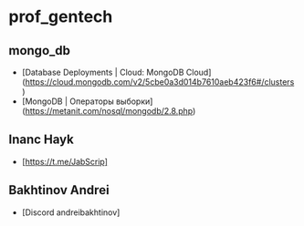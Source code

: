 # prof_gentech
## mongo_db
- [Database Deployments | Cloud: MongoDB Cloud] (https://cloud.mongodb.com/v2/5cbe0a3d014b7610aeb423f6#/clusters)
- [MongoDB | Операторы выборки] (https://metanit.com/nosql/mongodb/2.8.php)
## Inanc Hayk
- [https://t.me/JabScrip]
## Bakhtinov Andrei
- [Discord andreibakhtinov]
